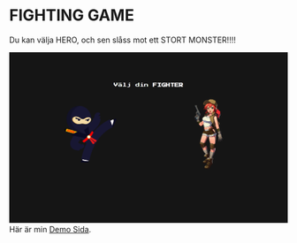 # FIGHTING GAME

Du kan välja HERO, och sen slåss mot ett STORT MONSTER!!!!

![Preview](./images/preview.png "Preview")
Här är min [Demo Sida](https://frontfelix.github.io/Labb-1/).

